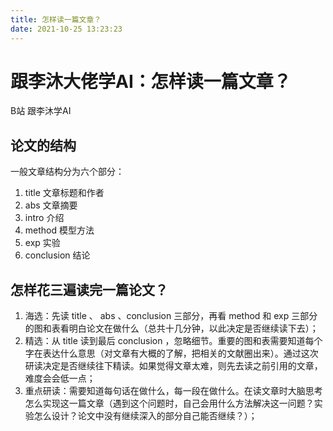 ```yaml
---
title: 怎样读一篇文章？
date: 2021-10-25 13:23:23 
---
```


# 跟李沐大佬学AI：怎样读一篇文章？

B站 跟李沐学AI 



## 论文的结构

一般文章结构分为六个部分：

1. title 文章标题和作者
2. abs 文章摘要
3. intro 介绍
4. method 模型方法
5. exp 实验
6. conclusion 结论

## 怎样花三遍读完一篇论文？

1. 海选：先读 title 、 abs 、conclusion 三部分，再看 method 和 exp 三部分的图和表看明白论文在做什么（总共十几分钟，以此决定是否继续读下去）；
2. 精选：从 title 读到最后 conclusion ，忽略细节。重要的图和表需要知道每个字在表达什么意思（对文章有大概的了解，把相关的文献圈出来）。通过这次研读决定是否继续往下精读。如果觉得文章太难，则先去读之前引用的文章，难度会会低一点；
3. 重点研读：需要知道每句话在做什么，每一段在做什么。在读文章时大脑思考怎么实现这一篇文章（遇到这个问题时，自己会用什么方法解决这一问题？实验怎么设计？论文中没有继续深入的部分自己能否继续？）；



